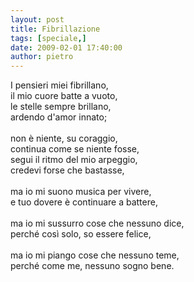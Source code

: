 ```yaml
---
layout: post
title: Fibrillazione
tags: [speciale,]
date: 2009-02-01 17:40:00
author: pietro
---
```

I pensieri miei fibrillano,<br/>il mio cuore batte a vuoto,<br/>le stelle sempre brillano,<br/>ardendo d'amor innato;<br/><br/>non è niente, su coraggio,<br/>continua come se niente fosse,<br/>segui il ritmo del mio arpeggio,<br/>credevi forse che bastasse,<br/><br/>ma io mi suono musica per vivere,<br/>e tuo dovere è continuare a battere,<br/><br/>ma io mi sussurro cose che nessuno dice,<br/>perché così solo, so essere felice,<br/><br/>ma io mi piango cose che nessuno teme,<br/>perché come me, nessuno sogno bene.
